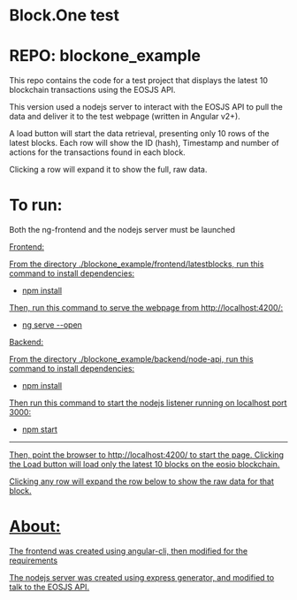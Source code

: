 # Block.One test
# REPO: blockone_example

This repo contains the code for a test project that displays the latest 10 blockchain transactions using the EOSJS API.

This version used a nodejs server to interact with the EOSJS API to pull the data and deliver it to the test webpage (written in Angular v2+).

A load button will start the data retrieval, presenting only 10 rows of the latest blocks.  Each row will show the ID (hash), Timestamp and number of actions for the transactions found in each block.

Clicking a row will expand it to show the full, raw data.

# To run:

Both the ng-frontend and the nodejs server must be launched

<u>Frontend:

From the directory ./blockone_example/frontend/latestblocks, run this command to install dependencies:

- npm install

Then, run this command to serve the webpage from http://localhost:4200/:

- ng serve --open

<u>Backend:

From the directory ./blockone_example/backend/node-api, run this command to install dependencies:

- npm install

Then run this command to start the nodejs listener running on localhost port 3000:

- npm start

___

Then, point the browser to http://localhost:4200/ to start the page.  Clicking the Load button will load only the latest 10 blocks on the eosio blockchain.

Clicking any row will expand the row below to show the raw data for that block.

# About:

The frontend was created using angular-cli, then modified for the requirements

The nodejs server was created using express generator, and modified to talk to the EOSJS API.

